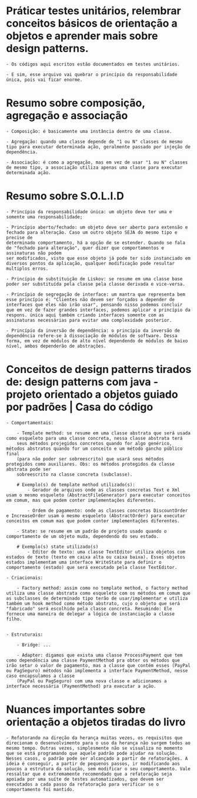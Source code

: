# Práticar testes unitários, relembrar conceitos básicos de orientação a objetos e aprender mais sobre design patterns.
    
    - Os códigos aqui escritos estão documentados em testes unitários.

    - E sim, esse arquivo vai quebrar o princípio da responsabilidade única, pois vai ficar enorme.


# Resumo sobre composição, agregação e associação

    - Composição: é basicamente uma instância dentro de uma classe.

    - Agregação: quando uma classe depende de "1 ou N" classes de mesmo tipo para executar determinada ação, geralmente passado por injeção de dependência.

    - Associação: é como a agregação, mas em vez de usar "1 ou N" classes de mesmo tipo, a associação utiliza apenas uma classe para executar determinada ação.


# Resumo sobre S.O.L.I.D

    - Princípio da responsabilidade única: um objeto deve ter uma e somente uma responsabilidade;

    - Princípio aberto/fechado: um objeto deve ser aberto para extensão e fechado para alteração. Caso um outro objeto SEJA do mesmo tipo e precise de 
    determinado comportamento, há a opção de se estender. Quando se fala de "fechado para alteração", quer dizer que comportamentos e assinaturas não podem
    ser modificados, visto que esse objeto já pode ter sido instanciado em diversos pontos da aplicação, qualquer modificação pode resultar multiplos erros.

    - Princípio de substituição de Liskov: se resume em uma classe base poder ser substituída pela classe pela classe derivada e vice-versa.

    - Princípio de segregação de interface: um mantra que representa bem esse princípio é: "Clientes não devem ser forçados a depender de interfaces que eles não irão usar", pensando nisso podemos concluir que em vez de fazer grandes interfaces, podemos aplicar o princípio da respons. única aqui também criando interfaces somente com as assinaturas necessárias para evitar uma complexidade posterior.

    - Princípio da inversão de dependência: o princípio da inversão de dependência refere-se à dissociação de módulos de software. Dessa forma, em vez de módulos de alto nível dependendo de módulos de baixo nível, ambos dependerão de abstrações.


# Conceitos de design patterns tirados de: design patterns com java - projeto orientado a objetos guiado por padrões | Casa do código

    - Comportamentais:

        - Template method: se resume em uma classe abstrata que será usada como esqueleto para uma classe concreta, nessa classe abstrata terá
        seus métodos projegidos concretos quando for algo genérico, métodos abstratos quando for um conceito e um método gancho público final 
        (para não poder ser sobreescrito) que usará seus métodos protegidos como auxiliares. Obs: os métodos protegidos da classe abstrata pode ser 
        sobreescrito na classe concreta (subclasse).

        # Exemplo(s) de template method utilizado(s): 
            - Gerador de arquivos onde as classes concretas Text e Xml usam o mesmo esqueleto (AbstractFileGenerator) para executar conceitos em comum, mas que podem conter implementações diferentes.

            - Ordem de pagamento: onde as classes concretas DiscountOrder e IncreaseOrder usam o mesmo esqueleto (AbstractOrder) para executar conceitos em comum mas que podem conter implementações diferentes.

        - State: se resume em um padrão de projeto usado quando o comportamento de um objeto muda, dependendo do seu estado.

        # Exemplo(s) state utilizado(s)
            - Editor de texto: uma classe TextEditor utiliza objetos com estados de texto (texto em caixa alta ou caixa baixa). Esses objetos estados implementam uma interface WriteState para definir o comportamento (estado) que será executado pela classe TextEditor.

    - Criacionais:

        - Factory method: assim como no template method, o factory method utiliza uma classe abstrata como esqueleto com os métodos em comum que as subclasses de determinado tipo terão de usar/implementar e utiliza também um hook method como método abstrato, cujo o objeto que será "fabricado" será escolhido pela classe concreta. Resumindo: Ele fornece uma maneira de delegar a lógica de instanciação a classe filho.


    - Estruturais:
    
        - Bridge: ...

        - Adapter: digamos que exista uma classe ProcessPayment que tem como dependência uma classe PaymentMethod pra obter os métodos que irão setar o valor de pagamento, mas a classe que contém esses (PayPal ou PagSeguro) métodos não implementa a interface PaymentMethod, nesse caso encapsulamos a classe 
        (PayPal ou PagSeguro) com uma nova classe e adicionamos a interface necessária (PaymentMethod) pra executar a ação.


# Nuances importantes sobre orientação a objetos tiradas do livro

    - Refatorando na direção da herança muitas vezes, os requisitos que direcionam o desenvolvimento para o uso da herança não surgem todos ao mesmo tempo. Outras vezes, simplesmente não se visualiza no momento que se está programando que aquele padrão pode ajudar na solução. Nesses casos, o padrão pode ser alcançado a partir de refatorações. A ideia é conseguir, a partir de pequenos passos, ir modificando aos poucos a estrutura da solução, sem modificar o seu comportamento. Vale ressaltar que é extremamente recomendado que a refatoração seja apoiada por uma suíte de testes automatizados, que devem ser executados a cada passo da refatoração para verificar se o comportamento foi mantido.

    
